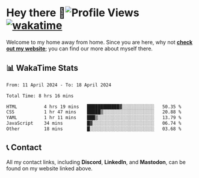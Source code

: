 # Hey there :wave:![Profile Views](https://komarev.com/ghpvc/?username=skifli) [![wakatime](https://wakatime.com/badge/user/b4317b02-0c6d-457b-82a4-a448b8a8d1df.svg)](https://wakatime.com/@b4317b02-0c6d-457b-82a4-a448b8a8d1df)

Welcome to my home away from home. Since you are here, why not [**check out my website**](https://skifli.github.io); you can find our more about myself there.

## 📊 WakaTime Stats

<!--START_SECTION:waka-->

```txt
From: 11 April 2024 - To: 18 April 2024

Total Time: 8 hrs 16 mins

HTML          4 hrs 19 mins   ████████████▓░░░░░░░░░░░░   50.35 %
CSS           1 hr 47 mins    █████▒░░░░░░░░░░░░░░░░░░░   20.88 %
YAML          1 hr 11 mins    ███▒░░░░░░░░░░░░░░░░░░░░░   13.79 %
JavaScript    34 mins         █▓░░░░░░░░░░░░░░░░░░░░░░░   06.74 %
Other         18 mins         █░░░░░░░░░░░░░░░░░░░░░░░░   03.68 %
```

<!--END_SECTION:waka-->

## 📞 Contact

All my contact links, including **Discord**, **LinkedIn**, and **Mastodon**, can be found on my website linked above.

